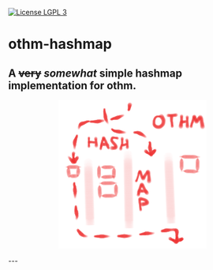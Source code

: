 [![License LGPL 3](https://img.shields.io/badge/license-LGPL3-green.svg)](http://www.gnu.org/licenses/lgpl-3.0.txt)
# othm-hashmap
## A ~~very~~ *somewhat* simple hashmap implementation for othm.
<p align="center">
  <img src="hashmap.png?raw=true" alt="Othm hashmap"/>
</p>
---
